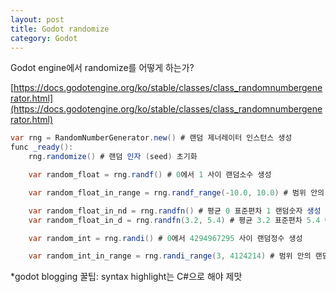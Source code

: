 ```yaml
---
layout: post
title: Godot randomize
category: Godot
---
```


Godot engine에서 randomize를 어떻게 하는가?

[https://docs.godotengine.org/ko/stable/classes/class_randomnumbergenerator.html](https://docs.godotengine.org/ko/stable/classes/class_randomnumbergenerator.html)

<!--description-->

```C#
var rng = RandomNumberGenerator.new() # 랜덤 제너레이터 인스턴스 생성
func _ready():
    rng.randomize() # 랜덤 인자 (seed) 초기화

    var random_float = rng.randf() # 0에서 1 사이 랜덤소수 생성

    var random_float_in_range = rng.randf_range(-10.0, 10.0) # 범위 안의 랜덤숫자 생성

    var random_float_in_nd = rng.randfn() # 평균 0 표준편차 1 랜덤숫자 생성 (정규분포)
    var random_float_in_d = rng.randfn(3.2, 5.4) # 평균 3.2 표준편차 5.4 랜덤숫자 생성

    var random_int = rng.randi() # 0에서 4294967295 사이 랜덤정수 생성

    var random_int_in_range = rng.randi_range(3, 4124214) # 범위 안의 랜덤정수 생성
```

\*godot blogging 꿀팁: syntax highlight는 C#으로 해야 제맛

